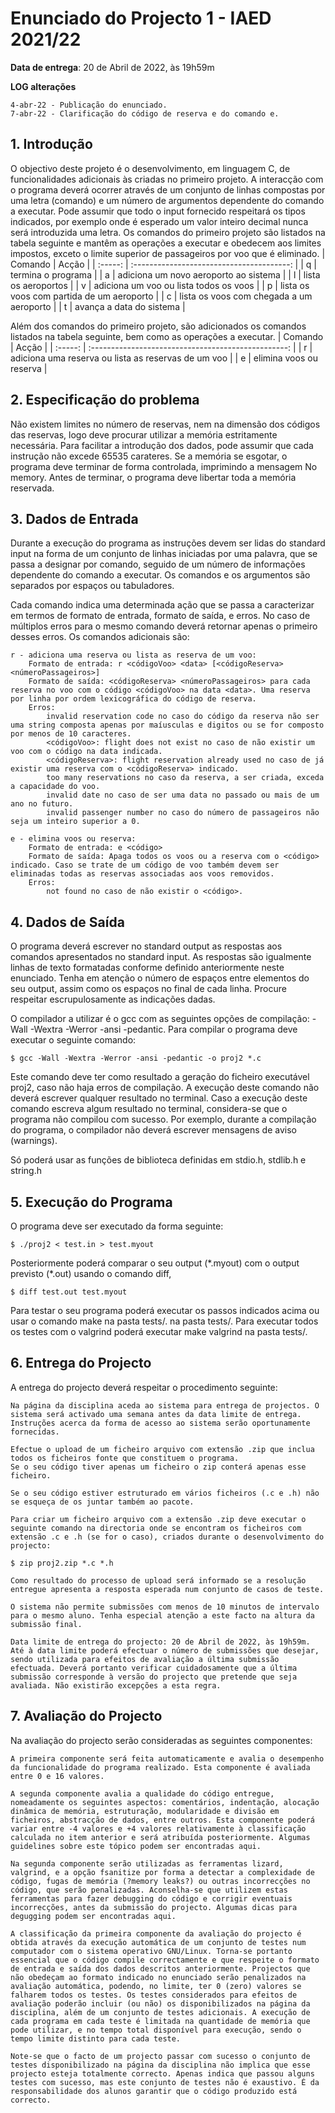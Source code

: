 # Enunciado do Projecto 1 - IAED 2021/22

**Data de entrega**: 20 de Abril de 2022, às 19h59m

**LOG alterações**

    4-abr-22 - Publicação do enunciado.
    7-abr-22 - Clarificação do código de reserva e do comando e.

## 1. Introdução

O objectivo deste projeto é o desenvolvimento, em linguagem C, de funcionalidades adicionais às
criadas no primeiro projeto. A interacção com o programa deverá ocorrer através de um conjunto de
linhas compostas por uma letra (comando) e um número de argumentos dependente do comando a executar.
Pode assumir que todo o input fornecido respeitará os tipos indicados, por exemplo onde é esperado
um valor inteiro decimal nunca será introduzida uma letra. Os comandos do primeiro projeto são listados
na tabela seguinte e mantêm as operações a executar e obedecem aos limites impostos, exceto o limite
superior de passageiros por voo que é eliminado.
| Comando |                   Acção                   |
| :-----: | :---------------------------------------: |
|    q    |            termina o programa             |
|    a    |   adiciona um novo aeroporto ao sistema   |
|    l    |            lista os aeroportos            |
|    v    |  adiciona um voo ou lista todos os voos   |
|    p    | lista os voos com partida de um aeroporto |
|    c    | lista os voos com chegada a um aeroporto  |
|    t    |         avança a data do sistema          |

Além dos comandos do primeiro projeto, são adicionados os comandos listados na tabela seguinte, bem como as operações a executar.
| Comando |                        Acção                        |
| :-----: | :-------------------------------------------------: |
|    r    | adiciona uma reserva ou lista as reservas de um voo |
|    e    |               elimina voos ou reserva               |

## 2. Especificação do problema

Não existem limites no número de reservas, nem na dimensão dos códigos das reservas, logo deve procurar utilizar a memória estritamente necessária. Para facilitar a introdução dos dados, pode assumir que cada instrução não excede 65535 carateres. Se a memória se esgotar, o programa deve terminar de forma controlada, imprimindo a mensagem No memory. Antes de terminar, o programa deve libertar toda a memória reservada.

## 3. Dados de Entrada

Durante a execução do programa as instruções devem ser lidas do standard input na forma de um conjunto de linhas iniciadas por uma palavra, que se passa a designar por comando, seguido de um número de informações dependente do comando a executar. Os comandos e os argumentos são separados por espaços ou tabuladores.

Cada comando indica uma determinada ação que se passa a caracterizar em termos de formato de entrada, formato de saída, e erros. No caso de múltiplos erros para o mesmo comando deverá retornar apenas o primeiro desses erros. Os comandos adicionais são:

    r - adiciona uma reserva ou lista as reserva de um voo:
        Formato de entrada: r <códigoVoo> <data> [<códigoReserva> <númeroPassageiros>]
        Formato de saída: <códigoReserva> <númeroPassageiros> para cada reserva no voo com o código <códigoVoo> na data <data>. Uma reserva por linha por ordem lexicográfica do código de reserva.
        Erros:
            invalid reservation code no caso do código da reserva não ser uma string composta apenas por maíusculas e digitos ou se for composto por menos de 10 caracteres.
            <códigoVoo>: flight does not exist no caso de não existir um voo com o código na data indicada.
            <códigoReserva>: flight reservation already used no caso de já existir uma reserva com o <códigoReserva> indicado.
            too many reservations no caso da reserva, a ser criada, exceda a capacidade do voo.
            invalid date no caso de ser uma data no passado ou mais de um ano no futuro.
            invalid passenger number no caso do número de passageiros não seja um inteiro superior a 0.

    e - elimina voos ou reserva:
        Formato de entrada: e <código>
        Formato de saída: Apaga todos os voos ou a reserva com o <código> indicado. Caso se trate de um código de voo também devem ser eliminadas todas as reservas associadas aos voos removidos.
        Erros:
            not found no caso de não existir o <código>.

## 4. Dados de Saída

O programa deverá escrever no standard output as respostas aos comandos apresentados no standard input. As respostas são igualmente linhas de texto formatadas conforme definido anteriormente neste enunciado. Tenha em atenção o número de espaços entre elementos do seu output, assim como os espaços no final de cada linha. Procure respeitar escrupulosamente as indicações dadas.

O compilador a utilizar é o gcc com as seguintes opções de compilação: -Wall -Wextra -Werror -ansi -pedantic. Para compilar o programa deve executar o seguinte comando:

`$ gcc -Wall -Wextra -Werror -ansi -pedantic -o proj2 *.c`

Este comando deve ter como resultado a geração do ficheiro executável proj2, caso não haja erros de compilação. A execução deste comando não deverá escrever qualquer resultado no terminal. Caso a execução deste comando escreva algum resultado no terminal, considera-se que o programa não compilou com sucesso. Por exemplo, durante a compilação do programa, o compilador não deverá escrever mensagens de aviso (warnings).

Só poderá usar as funções de biblioteca definidas em stdio.h, stdlib.h e string.h

## 5. Execução do Programa

O programa deve ser executado da forma seguinte:

`$ ./proj2 < test.in > test.myout`

Posteriormente poderá comparar o seu output (\*.myout) com o output previsto (\*.out) usando o comando diff,

`$ diff test.out test.myout`

Para testar o seu programa poderá executar os passos indicados acima ou usar o comando make na pasta tests/. na pasta tests/. Para executar todos os testes com o valgrind poderá executar make valgrind na pasta tests/.

## 6. Entrega do Projecto

A entrega do projecto deverá respeitar o procedimento seguinte:

    Na página da disciplina aceda ao sistema para entrega de projectos. O sistema será activado uma semana antes da data limite de entrega. Instruções acerca da forma de acesso ao sistema serão oportunamente fornecidas.

    Efectue o upload de um ficheiro arquivo com extensão .zip que inclua todos os ficheiros fonte que constituem o programa.
    Se o seu código tiver apenas um ficheiro o zip conterá apenas esse ficheiro.

    Se o seu código estiver estruturado em vários ficheiros (.c e .h) não se esqueça de os juntar também ao pacote.

    Para criar um ficheiro arquivo com a extensão .zip deve executar o seguinte comando na directoria onde se encontram os ficheiros com extensão .c e .h (se for o caso), criados durante o desenvolvimento do projecto:

    $ zip proj2.zip *.c *.h

    Como resultado do processo de upload será informado se a resolução entregue apresenta a resposta esperada num conjunto de casos de teste.

    O sistema não permite submissões com menos de 10 minutos de intervalo para o mesmo aluno. Tenha especial atenção a este facto na altura da submissão final.

    Data limite de entrega do projecto: 20 de Abril de 2022, às 19h59m. Até à data limite poderá efectuar o número de submissões que desejar, sendo utilizada para efeitos de avaliação a última submissão efectuada. Deverá portanto verificar cuidadosamente que a última submissão corresponde à versão do projecto que pretende que seja avaliada. Não existirão excepções a esta regra.

## 7. Avaliação do Projecto

Na avaliação do projecto serão consideradas as seguintes componentes:

    A primeira componente será feita automaticamente e avalia o desempenho da funcionalidade do programa realizado. Esta componente é avaliada entre 0 e 16 valores.

    A segunda componente avalia a qualidade do código entregue, nomeadamente os seguintes aspectos: comentários, indentação, alocação dinâmica de memória, estruturação, modularidade e divisão em ficheiros, abstracção de dados, entre outros. Esta componente poderá variar entre -4 valores e +4 valores relativamente à classificação calculada no item anterior e será atribuída posteriormente. Algumas guidelines sobre este tópico podem ser encontradas aqui.

    Na segunda componente serão utilizadas as ferramentas lizard, valgrind, e a opção fsanitize por forma a detectar a complexidade de código, fugas de memória (?memory leaks?) ou outras incorrecções no código, que serão penalizadas. Aconselha-se que utilizem estas ferramentas para fazer debugging do código e corrigir eventuais incorrecções, antes da submissão do projecto. Algumas dicas para degugging podem ser encontradas aqui.

    A classificação da primeira componente da avaliação do projecto é obtida através da execução automática de um conjunto de testes num computador com o sistema operativo GNU/Linux. Torna-se portanto essencial que o código compile correctamente e que respeite o formato de entrada e saída dos dados descritos anteriormente. Projectos que não obedeçam ao formato indicado no enunciado serão penalizados na avaliação automática, podendo, no limite, ter 0 (zero) valores se falharem todos os testes. Os testes considerados para efeitos de avaliação poderão incluir (ou não) os disponibilizados na página da disciplina, além de um conjunto de testes adicionais. A execução de cada programa em cada teste é limitada na quantidade de memória que pode utilizar, e no tempo total disponível para execução, sendo o tempo limite distinto para cada teste.

    Note-se que o facto de um projecto passar com sucesso o conjunto de testes disponibilizado na página da disciplina não implica que esse projecto esteja totalmente correcto. Apenas indica que passou alguns testes com sucesso, mas este conjunto de testes não é exaustivo. É da responsabilidade dos alunos garantir que o código produzido está correcto.
